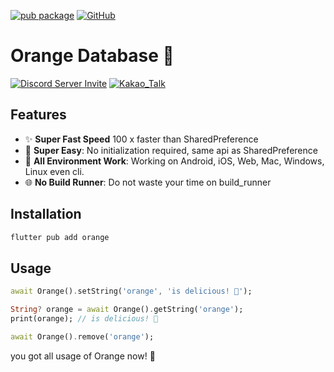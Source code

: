 [![pub package](https://img.shields.io/pub/v/orange.svg)](https://pub.dartlang.org/packages/orange)
[![GitHub](https://img.shields.io/github/stars/melodysdreamj/orange.svg?style=social&label=Star)](https://github.com/melodysdreamj/orange)



# Orange Database 🍊
[![Discord Server Invite](https://img.shields.io/badge/DISCORD-JOIN%20SERVER-5663F7?style=for-the-badge&logo=discord&logoColor=white)](https://discord.gg/zXXHvAXCug)
[![Kakao_Talk](https://img.shields.io/badge/KakaoTalk-Join%20Room-FEE500?style=for-the-badge&logo=kakao)](https://open.kakao.com/o/gEwrffbg)

## Features

- ✨ **Super Fast Speed**  100 x faster than SharedPreference
- 🦄 **Super Easy**: No initialization required, same api as SharedPreference
- 🚀 **All Environment Work**: Working on Android, iOS, Web, Mac, Windows, Linux even cli.
- 🌐 **No Build Runner**: Do not waste your time on build_runner

## Installation
```bash
flutter pub add orange
```

## Usage
```dart
await Orange().setString('orange', 'is delicious! 🍊');

String? orange = await Orange().getString('orange');
print(orange); // is delicious! 🍊

await Orange().remove('orange');
```
you got all usage of Orange now! 🎉
